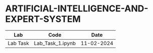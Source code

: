 # ARTIFICIAL-INTELLIGENCE-AND-EXPERT-SYSTEM


| Lab | Code | Date |
| -- | -------- | ----------- |
|Lab Task | Lab_Task_1.ipynb| 11-02-2024 |

